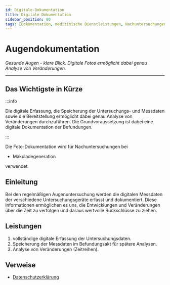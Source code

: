 ```yaml
---
id: Digitale-Dokumentation
title: Digitale Dokumentation
sidebar_position: 80
tags: [Dokumentation, medizinische Dienstleistungen, Nachuntersuchungen]
---
```


# Augendokumentation

*Gesunde Augen - klare Blick. Digitale Fotos ermöglicht dabei genau Analyse von Veränderungen.*

****



## Das Wichtigste in Kürze

:::info

Die digitale Erfassung, die Speicherung der Untersuchungs- und Messdaten sowie die Bereitstellung ermöglicht dabei genau Analyse von Veränderungen durchzuführen. Die Grundvoraussetzung ist dabei eine digitale Dokumentation der Befundungen. 

:::

Die Foto-Dokumentation wird für Nachuntersuchungen bei

- Makuladegeneration

verwendet. 



## Einleitung 

Bei den regelmäßigen Augenuntersuchung werden die digitalen Messdaten der verschiedene Untersuchungsgeräte erfasst und dokumentiert. Diese Informationen ermöglichen es uns, die Entwicklungen und Veränderungen über die Zeit zu verfolgen und daraus wertvolle Rückschlüsse zu ziehen.  



## Leistungen

1. vollständige digitale Erfassung der Untersuchungsdaten.
2. Speicherung der Messdaten im Befundungsakt für spätere Analysen.
3. Analyse von Veränderungen (Zeitreihen).



## Verweise

- [Datenschutzerklärung](/docs/Kontakt/Rechtliche-Hinweise/Datenschutz)
